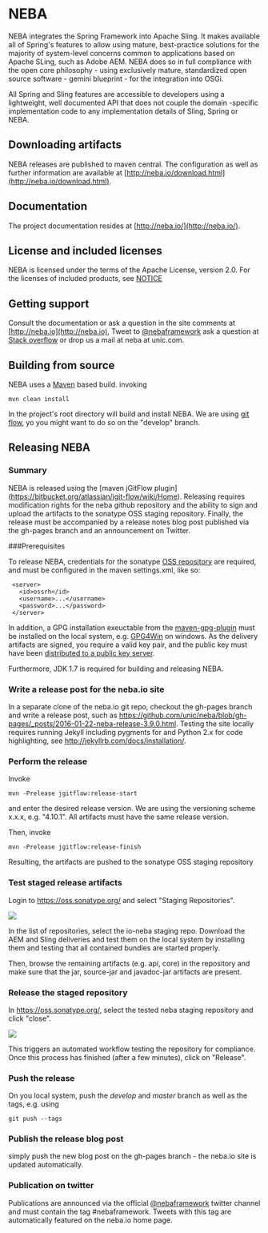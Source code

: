 NEBA
====

NEBA integrates the Spring Framework into Apache Sling. It makes available all of Spring's features to allow using mature, best-practice solutions for the majority of system-level concerns common to applications based on Apache SLing, such as Adobe AEM. NEBA does so in full compliance with the open core philosophy - using exclusively mature, standardized open source software - gemini blueprint - for the integration into OSGi.

All Spring and Sling features are accessible to developers using a lightweight, well documented API that does not couple the domain -specific implementation code to any implementation details of Sling, Spring or NEBA.

Downloading artifacts
----------------------
NEBA releases are published to maven central. The configuration as well as further information are available at [http://neba.io/download.html](http://neba.io/download.html).

Documentation
--------------------
The project documentation resides at [http://neba.io/](http://neba.io/).

License and included licenses
--------------------
NEBA is licensed under the terms of the Apache License, version 2.0. For the licenses of included products,
see [NOTICE](NOTICE.txt)

Getting support
--------------------
Consult the documentation or ask a question in the site comments at [http://neba.io](http://neba.io), Tweet to [@nebaframework](https://www.twitter.com/nebaframework) ask a question at [Stack overflow](http://stackoverflow.com/) or drop us a mail at neba at unic.com.

Building from source
--------------------
NEBA uses a [Maven](http://maven.apache.org/) based build. invoking

    mvn clean install
    
In the project's root directory will build and install NEBA. We are using [git flow](http://nvie.com/posts/a-successful-git-branching-model/),
yo you might want to do so on the "develop" branch.

Releasing NEBA
--------------------

### Summary
NEBA is released using the [maven jGitFlow plugin] (https://bitbucket.org/atlassian/jgit-flow/wiki/Home). Releasing requires modification rights for the neba github repository and the ability to sign and upload the artifacts to the sonatype OSS staging repository. Finally, the release must be accompanied by a release notes blog post published via the gh-pages branch and an announcement on Twitter. 

###Prerequisites

To release NEBA, credentials for the sonatype [OSS repository](https://oss.sonatype.org/content/repositories/) are required, and must be configured in the maven settings.xml, like so:

````
 <server>
   <id>ossrh</id>
   <username>...</username>
   <password>...</password>
 </server>
````


In addition, a GPG installation exeuctable from the [maven-gpg-plugin](https://maven.apache.org/plugins/maven-gpg-plugin/) must be installed on the local system, e.g. [GPG4Win](https://www.gpg4win.org/) on windows. As the delivery artifacts are signed, you require a valid key pair, and the public key must have been [distributed to a public key server](https://www.gnupg.org/gph/en/manual/x457.html).
 
Furthermore, JDK 1.7 is required for building and releasing NEBA.
 
### Write a release post for the neba.io site
In a separate clone of the neba.io git repo, checkout the gh-pages branch and write a release post, such as https://github.com/unic/neba/blob/gh-pages/_posts/2016-01-22-neba-release-3.9.0.html. Testing the site locally requires running Jekyll including pygments for and Python 2.x for code highlighting, see http://jekyllrb.com/docs/installation/.

### Perform the release
Invoke

    mvn -Prelease jgitflow:release-start
 
and enter the desired release version. We are using the versioning scheme x.x.x, e.g. "4.10.1". All artifacts must have the same release version.

Then, invoke

    mvn -Prelease jgitflow:release-finish

Resulting, the artifacts are pushed to the sonatype OSS staging repository

### Test staged release artifacts

Login to https://oss.sonatype.org/ and select "Staging Repositories". 

![](README/repository.png)


In the list of repositories, select the io-neba staging repo. Download the AEM and Sling deliveries and test them on the local system by installing them and testing that
all contained bundles are started properly.

Then, browse the remaining artifacts (e.g. api, core) in the repository and make sure that the jar, source-jar and javadoc-jar artifacts are present.

### Release the staged repository
In https://oss.sonatype.org/, select the tested neba staging repository and click "close".

![](README/close-repository.png)

 
This triggers an automated workflow testing the repository for compliance. Once this process has finished (after a few minutes), click on "Release".

### Push the release
On you local system, push the *develop* and *master* branch as well as the tags, e.g. using

    git push --tags
    
### Publish the release blog post
simply push the new blog post on the gh-pages branch - the neba.io site is updated automatically. 

### Publication on twitter
Publications are announced via the official [@nebaframework](https://twitter.com/nebaframework) twitter channel and must contain the tag #nebaframework. Tweets with this tag are automatically featured on the neba.io home page.
    